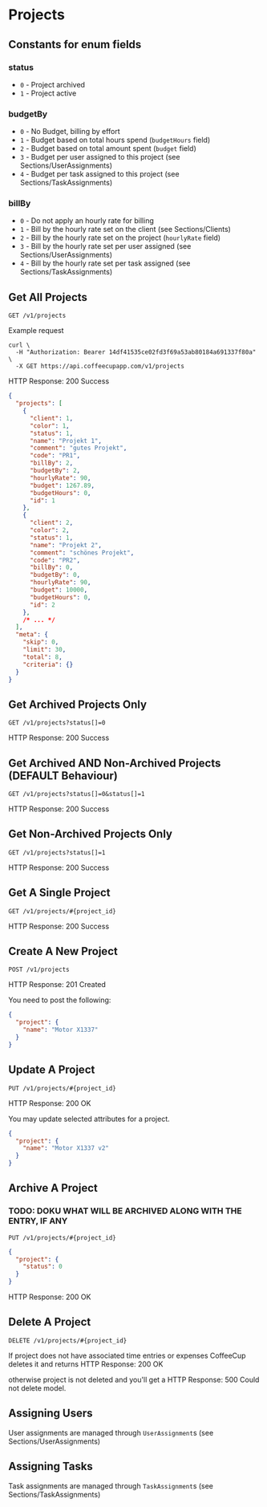 # Projects

## Constants for enum fields

### status

- `0` - Project archived
- `1` - Project active

### budgetBy

- `0` - No Budget, billing by effort
- `1` - Budget based on total hours spend (`budgetHours` field)
- `2` - Budget based on total amount spent (`budget` field)
- `3` - Budget per user assigned to this project (see Sections/UserAssignments)
- `4` - Budget per task assigned to this project (see Sections/TaskAssignments)

### billBy

- `0` - Do not apply an hourly rate for billing
- `1` - Bill by the hourly rate set on the client (see Sections/Clients)
- `2` - Bill by the hourly rate set on the project (`hourlyRate` field)
- `3` - Bill by the hourly rate set per user assigned (see Sections/UserAssignments)
- `4` - Bill by the hourly rate set per task assigned (see Sections/TaskAssignments)


## Get All Projects

`GET /v1/projects`

Example request

```shell
curl \
  -H "Authorization: Bearer 14df41535ce02fd3f69a53ab80184a691337f80a" \
  -X GET https://api.coffeecupapp.com/v1/projects
```
HTTP Response: 200 Success

```json
{
  "projects": [
    {
      "client": 1,
      "color": 1,
      "status": 1,
      "name": "Projekt 1",
      "comment": "gutes Projekt",
      "code": "PR1",
      "billBy": 2,
      "budgetBy": 2,
      "hourlyRate": 90,
      "budget": 1267.89,
      "budgetHours": 0,
      "id": 1
    },
    {
      "client": 2,
      "color": 2,
      "status": 1,
      "name": "Projekt 2",
      "comment": "schönes Projekt",
      "code": "PR2",
      "billBy": 0,
      "budgetBy": 0,
      "hourlyRate": 90,
      "budget": 10000,
      "budgetHours": 0,
      "id": 2
    },
    /* ... */
  ],
  "meta": {
    "skip": 0,
    "limit": 30,
    "total": 8,
    "criteria": {}
  }
}
```

## Get Archived Projects Only

`GET /v1/projects?status[]=0`

HTTP Response: 200 Success

## Get Archived AND Non-Archived Projects (DEFAULT Behaviour)

`GET /v1/projects?status[]=0&status[]=1`

HTTP Response: 200 Success

## Get Non-Archived Projects Only

`GET /v1/projects?status[]=1`

HTTP Response: 200 Success

## Get A Single Project

`GET /v1/projects/#{project_id}`

HTTP Response: 200 Success


## Create A New Project

`POST /v1/projects`

HTTP Response: 201 Created

You need to post the following:

```json
{
  "project": {
    "name": "Motor X1337"
  }
}
```

## Update A Project

`PUT /v1/projects/#{project_id}`

HTTP Response: 200 OK

You may update selected attributes for a project.

```json
{
  "project": {
    "name": "Motor X1337 v2"
  }
}
```

## Archive A Project

### TODO: DOKU WHAT WILL BE ARCHIVED ALONG WITH THE ENTRY, IF ANY

`PUT /v1/projects/#{project_id}`

```json
{
  "project": {
    "status": 0
  }
}
```
HTTP Response: 200 OK

## Delete A Project

`DELETE /v1/projects/#{project_id}`

If project does not have associated time entries or expenses CoffeeCup deletes it and returns
HTTP Response: 200 OK

otherwise project is not deleted and you'll get a HTTP Response: 500 Could not delete model.

## Assigning Users

User assignments are managed through `UserAssignment`s (see Sections/UserAssignments)

## Assigning Tasks

Task assignments are managed through `TaskAssignment`s (see Sections/TaskAssignments)
